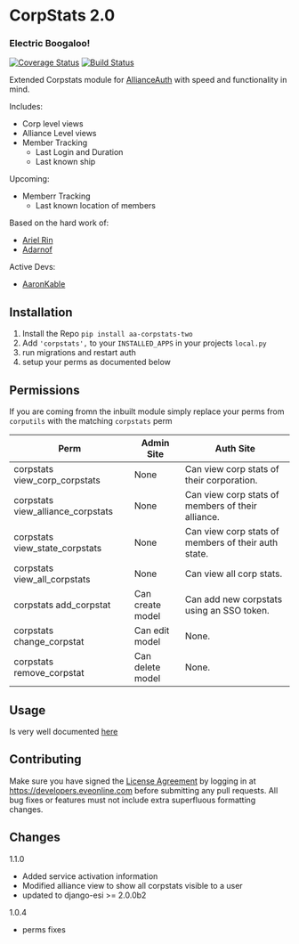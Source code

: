 # CorpStats 2.0
### Electric Boogaloo!

[![Coverage Status](https://coveralls.io/repos/github/pvyParts/allianceauth-corpstats-two/badge.svg?branch=master)](https://coveralls.io/github/pvyParts/allianceauth-corpstats-two?branch=master) [![Build Status](https://travis-ci.com/pvyParts/allianceauth-corpstats-two.svg?branch=master)](https://travis-ci.com/pvyParts/allianceauth-corpstats-two)


Extended Corpstats module for [AllianceAuth](https://gitlab.com/allianceauth/allianceauth) with speed and functionality in mind.

Includes:
 * Corp level views
 * Alliance Level views
 * Member Tracking
   * Last Login and Duration
   * Last known ship

Upcoming:
  * Memberr Tracking
    * Last known location of members
 
Based on the hard work of:
 * [Ariel Rin](https://gitlab.com/soratidus999/allianceauth/tree/new-corpstats)
 * [Adarnof](https://github.com/Adarnof/allianceauth/tree/new_corpstats)

Active Devs:
 * [AaronKable](https://github.com/pvyParts)
 
## Installation
 1. Install the Repo `pip install aa-corpstats-two`
 2. Add `'corpstats',` to your `INSTALLED_APPS` in your projects `local.py`
 3. run migrations and restart auth
 3. setup your perms as documented below

## Permissions
If you are coming fromn the inbuilt module simply replace your perms from `corputils` with the matching `corpstats` perm

Perm | Admin Site | Auth Site 
 --- | --- | --- 
corpstats view_corp_corpstats | None | Can view corp stats of their corporation.
corpstats view_alliance_corpstats | None | Can view corp stats of members of their alliance.
corpstats view_state_corpstats | None | Can view corp stats of members of their auth state.
corpstats view_all_corpstats | None | Can view all corp stats.
corpstats add_corpstat | Can create model | Can add new corpstats using an SSO token.
corpstats change_corpstat |Can edit model | None.
corpstats remove_corpstat | Can delete model | None.

## Usage
Is very well documented [here](https://allianceauth.readthedocs.io/en/latest/features/apps/corpstats.html?highlight=corpstats#creating-a-corp-stats)

## Contributing
Make sure you have signed the [License Agreement](https://developers.eveonline.com/resource/license-agreement) by logging in at https://developers.eveonline.com before submitting any pull requests. All bug fixes or features must not include extra superfluous formatting changes.

## Changes
1.1.0
 * Added service activation information
 * Modified alliance view to show all corpstats visible to a user
 * updated to django-esi >= 2.0.0b2

1.0.4 
 * perms fixes
 
